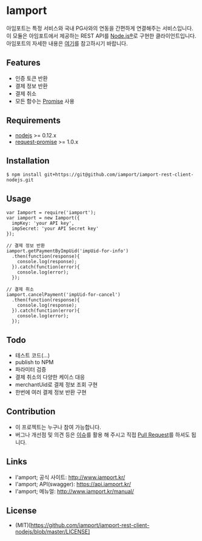 # Iamport
아임포트는 특정 서비스와 국내 PG사와의 연동을 간편하게 연결해주는 서비스입니다.
이 모듈은 아임포트에서 제공하는 REST API를 [Node.js®](https://nodejs.org/)로 구현한 클라이언트입니다.
아임포트의 자세한 내용은 [여기](http://iamport.kr/)를 참고하시기 바랍니다.

## Features
- 인증 토큰 반환
- 결제 정보 반환
- 결제 취소
- 모든 함수는 [Promise](http://www.html5rocks.com/ko/tutorials/es6/promises/) 사용

## Requirements
- [nodejs](https://github.com/nodejs/node) >= 0.12.x
- [request-promise](https://github.com/request/request-promise) >= 1.0.x

## Installation
```
$ npm install git+https://git@github.com/iamport/iamport-rest-client-nodejs.git
```

## Usage
```
var Iamport = require('iamport');
var iamport = new Iamport({
  impKey: 'your API key',
  impSecret: 'your API Secret key'
});

// 결제 정보 반환
iamport.getPaymentByImpUid('impUid-for-info')
  .then(function(response){
    console.log(response);
  }).catch(function(error){
    console.log(error);
  });

// 결제 취소
iamport.cancelPayment('impUid-for-cancel')
  .then(function(response){
    console.log(response);
  }).catch(function(error){
    console.log(error);
  });
```

## Todo
- 테스트 코드(...)
- publish to NPM
- 파라미터 검증
- 결제 취소의 다양한 케이스 대응
- merchantUid로 결제 정보 조회 구현
- 한번에 여러 결제 정보 반환 구현

## Contribution
- 이 프로젝트는 누구나 참여 가능합니다.
- 버그나 개선점 및 의견 등은 [이슈](https://github.com/iamport/iamport-rest-client-nodejs/issues)를 활용 해 주시고 직접 [Pull Request](https://github.com/iamport/iamport-rest-client-nodejs/compare)를 하셔도 됩니다. 

## Links
- I'amport; 공식 사이트: http://www.iamport.kr/
- I'amport; API(swagger): https://api.iamport.kr/
- I'amport; 메뉴얼: http://www.iamport.kr/manual/

## License
- (MIT)[https://github.com/iamport/iamport-rest-client-nodejs/blob/master/LICENSE]

